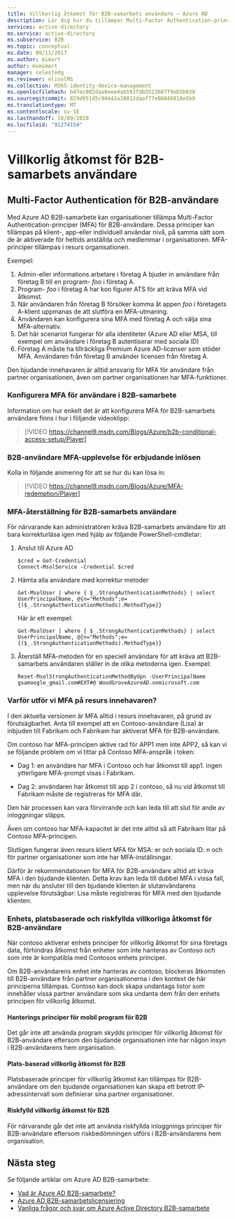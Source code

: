 ```yaml
---
title: Villkorlig åtkomst för B2B-samarbets användare – Azure AD
description: Lär dig hur du tillämpar Multi-Factor Authentication-principer för Azure Active Directory B2B-användare.
services: active-directory
ms.service: active-directory
ms.subservice: B2B
ms.topic: conceptual
ms.date: 09/11/2017
ms.author: mimart
author: msmimart
manager: celestedg
ms.reviewer: elisolMS
ms.collection: M365-identity-device-management
ms.openlocfilehash: b47ec082daa6eee4ab593fdb5523087f9eb5b038
ms.sourcegitcommit: 829d951d5c90442a38012daaf77e86046018e5b9
ms.translationtype: MT
ms.contentlocale: sv-SE
ms.lasthandoff: 10/09/2020
ms.locfileid: "91274154"
---
```

# <a name="conditional-access-for-b2b-collaboration-users"></a>Villkorlig åtkomst för B2B-samarbets användare

## <a name="multi-factor-authentication-for-b2b-users"></a>Multi-Factor Authentication för B2B-användare
Med Azure AD B2B-samarbete kan organisationer tillämpa Multi-Factor Authentication-principer (MFA) för B2B-användare. Dessa principer kan tillämpas på klient-, app-eller individuell användar nivå, på samma sätt som de är aktiverade för heltids anställda och medlemmar i organisationen. MFA-principer tillämpas i resurs organisationen.

Exempel:
1. Admin-eller informations arbetare i företag A bjuder in användare från företag B till en program- *foo* i företag A.
2. Program- *foo* i företag A har kon figurer ATS för att kräva MFA vid åtkomst.
3. När användaren från företag B försöker komma åt appen *foo* i företagets A-klient uppmanas de att slutföra en MFA-utmaning.
4. Användaren kan konfigurera sina MFA med företag A och välja sina MFA-alternativ.
5. Det här scenariot fungerar för alla identiteter (Azure AD eller MSA, till exempel om användare i företag B autentiserar med sociala ID)
6. Företag A måste ha tillräckliga Premium Azure AD-licenser som stöder MFA. Användaren från företag B använder licensen från företag A.

Den bjudande innehavaren är alltid ansvarig för MFA för användare från partner organisationen, även om partner organisationen har MFA-funktioner.

### <a name="setting-up-mfa-for-b2b-collaboration-users"></a>Konfigurera MFA för användare i B2B-samarbete
Information om hur enkelt det är att konfigurera MFA för B2B-samarbets användare finns i hur i följande videoklipp:

>[!VIDEO https://channel9.msdn.com/Blogs/Azure/b2b-conditional-access-setup/Player]

### <a name="b2b-users-mfa-experience-for-offer-redemption"></a>B2B-användare MFA-upplevelse för erbjudande inlösen
Kolla in följande animering för att se hur du kan lösa in:

>[!VIDEO https://channel9.msdn.com/Blogs/Azure/MFA-redemption/Player]

### <a name="mfa-reset-for-b2b-collaboration-users"></a>MFA-återställning för B2B-samarbets användare
För närvarande kan administratören kräva B2B-samarbets användare för att bara korrekturläsa igen med hjälp av följande PowerShell-cmdletar:

1. Anslut till Azure AD

   ```
   $cred = Get-Credential
   Connect-MsolService -Credential $cred
   ```
2. Hämta alla användare med korrektur metoder

   ```
   Get-MsolUser | where { $_.StrongAuthenticationMethods} | select UserPrincipalName, @{n="Methods";e={($_.StrongAuthenticationMethods).MethodType}}
   ```
   Här är ett exempel:

   ```
   Get-MsolUser | where { $_.StrongAuthenticationMethods} | select UserPrincipalName, @{n="Methods";e={($_.StrongAuthenticationMethods).MethodType}}
   ```

3. Återställ MFA-metoden för en speciell användare för att kräva att B2B-samarbets användaren ställer in de olika metoderna igen. Exempel:

   ```
   Reset-MsolStrongAuthenticationMethodByUpn -UserPrincipalName gsamoogle_gmail.com#EXT#@ WoodGroveAzureAD.onmicrosoft.com
   ```

### <a name="why-do-we-perform-mfa-at-the-resource-tenancy"></a>Varför utför vi MFA på resurs innehavaren?

I den aktuella versionen är MFA alltid i resurs innehavaren, på grund av förutsägbarhet. Anta till exempel att en Contoso-användare (Lisa) är inbjuden till Fabrikam och Fabrikam har aktiverat MFA för B2B-användare.

Om contoso har MFA-principen aktive rad för APP1 men inte APP2, så kan vi se följande problem om vi tittar på Contoso MFA-anspråk i token:

* Dag 1: en användare har MFA i Contoso och har åtkomst till app1. ingen ytterligare MFA-prompt visas i Fabrikam.

* Dag 2: användaren har åtkomst till app 2 i contoso, så nu vid åtkomst till Fabrikam måste de registreras för MFA där.

Den här processen kan vara förvirrande och kan leda till att slut för ande av inloggningar släpps.

Även om contoso har MFA-kapacitet är det inte alltid så att Fabrikam litar på Contoso MFA-principen.

Slutligen fungerar även resurs klient MFA för MSA: er och sociala ID: n och för partner organisationer som inte har MFA-inställningar.

Därför är rekommendationen för MFA för B2B-användare alltid att kräva MFA i den bjudande klienten. Detta krav kan leda till dubbel MFA i vissa fall, men när du ansluter till den bjudande klienten är slutanvändarens upplevelse förutsägbar: Lisa måste registreras för MFA med den bjudande klienten.

### <a name="device-based-location-based-and-risk-based-conditional-access-for-b2b-users"></a>Enhets, platsbaserade och riskfyllda villkorliga åtkomst för B2B-användare

När contoso aktiverar enhets principer för villkorlig åtkomst för sina företags data, förhindras åtkomst från enheter som inte hanteras av Contoso och som inte är kompatibla med Contosos enhets principer.

Om B2B-användarens enhet inte hanteras av contoso, blockeras åtkomsten till B2B-användare från partner organisationerna i den kontext de här principerna tillämpas. Contoso kan dock skapa undantags listor som innehåller vissa partner användare som ska undanta dem från den enhets principen för villkorlig åtkomst.

#### <a name="mobile-application-management-policies-for-b2b"></a>Hanterings principer för mobil program för B2B

Det går inte att använda program skydds principer för villkorlig åtkomst för B2B-användare eftersom den bjudande organisationen inte har någon insyn i B2B-användarens hem organisation.

#### <a name="location-based-conditional-access-for-b2b"></a>Plats-baserad villkorlig åtkomst för B2B

Platsbaserade principer för villkorlig åtkomst kan tillämpas för B2B-användare om den bjudande organisationen kan skapa ett betrott IP-adressintervall som definierar sina partner organisationer.

#### <a name="risk-based-conditional-access-for-b2b"></a>Riskfylld villkorlig åtkomst för B2B

För närvarande går det inte att använda riskfyllda inloggnings principer för B2B-användare eftersom riskbedömningen utförs i B2B-användarens hem organisation.

## <a name="next-steps"></a>Nästa steg

Se följande artiklar om Azure AD B2B-samarbete:

* [Vad är Azure AD B2B-samarbete?](what-is-b2b.md)
* [Azure AD B2B-samarbetslicensiering](licensing-guidance.md)
* [Vanliga frågor och svar om Azure Active Directory B2B-samarbete](faq.md)
